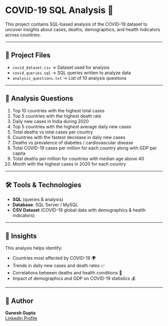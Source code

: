 # COVID-19 SQL Analysis 🚀
This project contains SQL-based analysis of the COVID-19 dataset to uncover insights about cases, deaths, demographics, and health indicators across countries.

---

## 📂 Project Files
- `covid_dataset.csv` → Dataset used for analysis  
- `covid_queries.sql` → SQL queries written to analyze data  
- `analysis_questions.txt` → List of 10 analysis questions  

---

## 🔎 Analysis Questions
1. Top 10 countries with the highest total cases  
2. Top 5 countries with the highest death rate  
3. Daily new cases in India during 2020  
4. Top 5 countries with the highest average daily new cases  
5. Total deaths vs total cases per country  
6. Countries with the fastest decrease in daily new cases  
7. Deaths vs prevalence of diabetes / cardiovascular disease  
8. Total COVID-19 cases per million for each country along with GDP per capita  
9. Total deaths per million for countries with median age above 40  
10. Month with the highest cases in 2020 for each country  

---

## 🛠 Tools & Technologies
- **SQL** (queries & analysis)  
- **Database**: SQL Server / MySQL  
- **CSV Dataset** (COVID-19 global data with demographics & health indicators)  

---

## 📌 Insights
This analysis helps identify:  
- Countries most affected by COVID-19 🌍  
- Trends in daily new cases and death rates 📈  
- Correlations between deaths and health conditions 💉  
- Impact of demographics and GDP on COVID-19 statistics 💰  

---

## 👤 Author
**Ganesh Gupta**  
[LinkedIn Profile](https://www.linkedin.com/in/ganeshgupta2005/)

